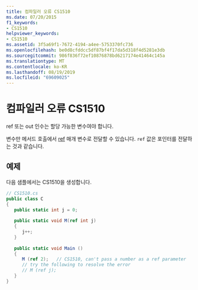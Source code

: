 ```yaml
---
title: 컴파일러 오류 CS1510
ms.date: 07/20/2015
f1_keywords:
- CS1510
helpviewer_keywords:
- CS1510
ms.assetid: 3f5a69f1-7672-4194-a4ee-5753370fc736
ms.openlocfilehash: be0d8cfddcc5df87bf4f17da5d318f4d5281e3db
ms.sourcegitcommit: 986f836f72ef10876878bd6217174e41464c145a
ms.translationtype: MT
ms.contentlocale: ko-KR
ms.lasthandoff: 08/19/2019
ms.locfileid: "69609025"
---
```

# <a name="compiler-error-cs1510"></a>컴파일러 오류 CS1510
ref 또는 out 인수는 할당 가능한 변수여야 합니다.  
  
 변수만 메서드 호출에서 [ref](../language-reference/keywords/ref.md) 매개 변수로 전달할 수 있습니다. `ref` 값은 포인터를 전달하는 것과 같습니다.  
  
## <a name="example"></a>예제  
 다음 샘플에서는 CS1510을 생성합니다.  
  
```csharp  
// CS1510.cs  
public class C  
{  
   public static int j = 0;  
  
   public static void M(ref int j)  
   {  
      j++;  
   }  
  
   public static void Main ()  
   {  
      M (ref 2);   // CS1510, can't pass a number as a ref parameter  
      // try the following to resolve the error  
      // M (ref j);  
   }  
}  
```
